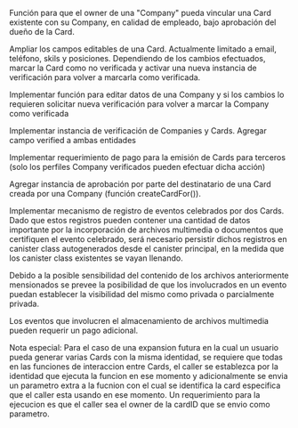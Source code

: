 Función para que el owner de una "Company" pueda vincular una Card existente con su Company, en calidad de empleado, bajo aprobación del dueño de la Card.

Ampliar los campos editables de una Card. Actualmente limitado a email, teléfono, skils y posiciones. Dependiendo de los cambios efectuados, marcar la Card como no verificada y activar una nueva instancia de verificación para volver a marcarla como verificada. 

Implementar función para editar datos de una Company y si los cambios lo requieren solicitar nueva verificación para volver a marcar la Company como verificada

Implementar instancia de verificación de Companies y Cards. Agregar campo verified a ambas entidades

Implementar requerimiento de pago para la emisión de Cards para terceros (solo los perfiles Company verificados pueden efectuar dicha acción)

Agregar instancia de aprobación por parte del destinatario de una Card creada por una Company (función createCardFor()).

Implementar mecanismo de registro de eventos celebrados por dos Cards. Dado que estos registros pueden contener una cantidad de datos importante por la incorporación de archivos multimedia o documentos que certifiquen el evento celebrado, será necesario persistir dichos registros en canister class autogenerados desde el canister principal, en la medida que los canister class existentes se vayan llenando.

Debido a la posible sensibilidad del contenido de los archivos anteriormente mensionados se prevee la posibilidad de que los involucrados en un evento puedan establecer la visibilidad del mismo como privada o parcialmente privada.

Los eventos que involucren el almacenamiento de archivos multimedia pueden requerir un pago adicional.

Nota especial: Para el caso de una expansion futura en la cual un usuario pueda generar varias Cards con la misma identidad, se requiere que todas en las funciones de interaccion entre Cards, el caller se establezca por la identidad que ejecuta la funcion en ese momento y adicionalmente se envia un parametro extra a la fucnion con el cual se identifica la card especifica que el caller esta usando en ese momento. Un requerimiento para la ejecucion es que el caller sea el owner de la cardID que se envio como parametro.







